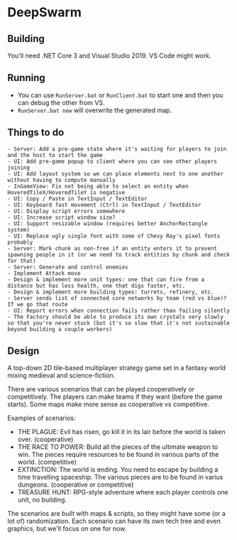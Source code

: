 # DeepSwarm

## Building

You'll need .NET Core 3 and Visual Studio 2019. VS Code might work.

## Running

 * You can use `RunServer.bat` or `RunClient.bat` to start one and then you can debug the other from VS.
 * `RunServer.bat new` will overwrite the generated map.

## Things to do

    - Server: Add a pre-game state where it's waiting for players to join and the host to start the game
    - UI: Add pre-game popup to client where you can see other players joining
    - UI: Add layout system so we can place elements next to one another without having to compute manually 
    - InGameView: Fix not being able to select an entity when HoveredTileX/HoveredTileY is negative
    - UI: Copy / Paste in TextInput / TextEditor
    - UI: Keyboard fast movement (Ctrl) in TextInput / TextEditor
    - UI: Display script errors somewhere
    - UI: Increase script window size?
    - UI: Support resizable window (requires better AnchorRectangle system)
    - UI: Replace ugly single font with some of Chevy Ray's pixel fonts probably
    - Server: Mark chunk as non-free if an entity enters it to prevent spawning people in it (or we need to track entities by chunk and check for that)
    - Server: Generate and control enemies
    - Implement Attack move
    - Design & implement more unit types: one that can fire from a distance but has less health, one that digs faster, etc.
    - Design & implement more building types: turrets, refinery, etc.
    - Server sends list of connected core networks by team (red vs blue)? If we go that route
    - UI: Report errors when connection fails rather than failing silently
    - The Factory should be able to produce its own crystals very slowly so that you're never stuck (but it's so slow that it's not sustainable beyond building a couple workers)

## Design

A top-down 2D tile-based multiplayer strategy game set in a fantasy world mixing medieval and science-fiction.

There are various scenarios that can be played cooperatively or competitively. The players can make teams if they want (before the game starts). Some maps make more sense as cooperative vs competitive.

Examples of scenarios:

  * THE PLAGUE: Evil has risen, go kill it in its lair before the world is taken over. (cooperative)
  * THE RACE TO POWER: Build all the pieces of the ultimate weapon to win. The pieces require resources to be found in various parts of the world. (competitive)
  * EXTINCTION: The world is ending. You need to escape by building a time travelling spaceship. The various pieces are to be found in varius dungeons. (cooperative or competitive)
  * TREASURE HUNT: RPG-style adventure where each player controls one unit, no building.

The scenarios are built with maps & scripts, so they might have some (or a lot of) randomization.
Each scenario can have its own tech tree and even graphics, but we'll focus on one for now.

